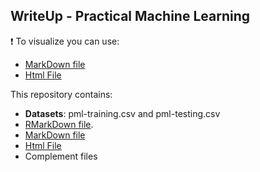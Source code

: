 ## WriteUp - Practical Machine Learning

:heavy_exclamation_mark: To visualize you can use:

* [MarkDown file](https://github.com/warderm6/WriteUp_PML/blob/master/PWriteUp.knit.md)
* [Html File](http://htmlpreview.github.io/?https://github.com/warderm6/WriteUp_PML/blob/master/PWriteUp.html)

This repository contains:
- **Datasets**: pml-training.csv and pml-testing.csv
- [RMarkDown file](https://github.com/warderm6/WriteUp_PML/blob/master/PWriteUp.Rmd).
- [MarkDown file](https://github.com/warderm6/WriteUp_PML/blob/master/PWriteUp.knit.md)
- [Html File](http://htmlpreview.github.io/?https://github.com/warderm6/WriteUp_PML/blob/master/PWriteUp.html)
- Complement files
